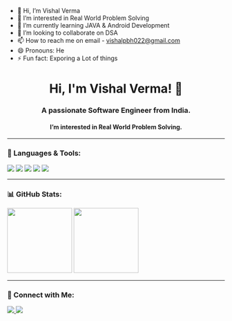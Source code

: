 - 👋 Hi, I’m Vishal Verma
- 👀 I’m interested in Real World Problem Solving
- 🌱 I’m currently learning JAVA & Android Development
- 💞️ I’m looking to collaborate on DSA
- 📫 How to reach me on email - vishalpbh022@gmail.com
- 😄 Pronouns: He
- ⚡ Fun fact: Exporing a Lot of things

<!---
itsvermavishal/itsvermavishal is a ✨ special ✨ repository because its `README.md` (this file) appears on your GitHub profile.
You can click the Preview link to take a look at your changes.
--->


<h1 align="center">Hi, I'm Vishal Verma! 👋</h1>
<h3 align="center">A passionate Software Engineer from India.</h3>
<h4 align="center">I’m interested in Real World Problem Solving.</h4>

---

### 🚀 Languages & Tools:

<p align="left">
  <img src="https://img.shields.io/badge/Java-%23ED8B00.svg?style=for-the-badge&logo=java&logoColor=white"/>
  <img src="https://img.shields.io/badge/Kotlin-%230095D5.svg?style=for-the-badge&logo=kotlin&logoColor=white"/>
  <img src="https://img.shields.io/badge/Android-3DDC84?style=for-the-badge&logo=android&logoColor=white"/>
  <img src="https://img.shields.io/badge/Python-3670A0?style=for-the-badge&logo=python&logoColor=ffdd54"/>
  <img src="https://img.shields.io/badge/C-00599C?style=for-the-badge&logo=c&logoColor=white"/>
</p>

---

### 📊 GitHub Stats:
<p align="left">
  <img src="https://github-readme-stats.vercel.app/api?username=itsvermavishal&show_icons=true&theme=dark" height="150"/>
  <img src="https://github-readme-stats.vercel.app/api/top-langs/?username=itsvermavishal&layout=compact&theme=dark" height="150"/>
</p>

---

### 🔗 Connect with Me:
<p align="left">
  <a href="www.linkedin.com/in/mrvishalverma" target="_blank">
    <img src="https://img.shields.io/badge/LinkedIn-blue?style=for-the-badge&logo=linkedin"/>
  </a>
  <a href="https://github.com/itsvermavishal" target="_blank">
    <img src="https://img.shields.io/badge/GitHub-%2312100E.svg?style=for-the-badge&logo=github&logoColor=white"/>
  </a>
</p>
